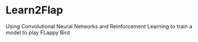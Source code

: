 # Learn2Flap
Using Convolutional Neural Networks and Reinforcement Learning to train a model to play FLappy Bird
